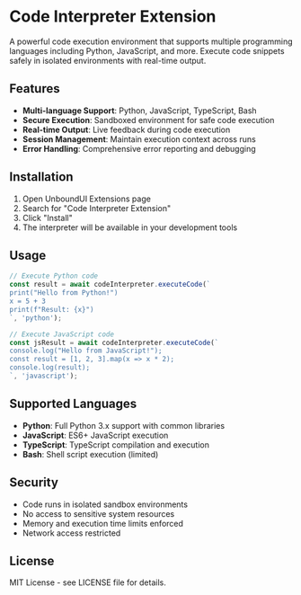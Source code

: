 # Code Interpreter Extension

A powerful code execution environment that supports multiple programming languages including Python, JavaScript, and more. Execute code snippets safely in isolated environments with real-time output.

## Features

- **Multi-language Support**: Python, JavaScript, TypeScript, Bash
- **Secure Execution**: Sandboxed environment for safe code execution
- **Real-time Output**: Live feedback during code execution
- **Session Management**: Maintain execution context across runs
- **Error Handling**: Comprehensive error reporting and debugging

## Installation

1. Open UnboundUI Extensions page
2. Search for "Code Interpreter Extension"
3. Click "Install"
4. The interpreter will be available in your development tools

## Usage

```javascript
// Execute Python code
const result = await codeInterpreter.executeCode(`
print("Hello from Python!")
x = 5 + 3
print(f"Result: {x}")
`, 'python');

// Execute JavaScript code
const jsResult = await codeInterpreter.executeCode(`
console.log("Hello from JavaScript!");
const result = [1, 2, 3].map(x => x * 2);
console.log(result);
`, 'javascript');
```

## Supported Languages

- **Python**: Full Python 3.x support with common libraries
- **JavaScript**: ES6+ JavaScript execution
- **TypeScript**: TypeScript compilation and execution
- **Bash**: Shell script execution (limited)

## Security

- Code runs in isolated sandbox environments
- No access to sensitive system resources
- Memory and execution time limits enforced
- Network access restricted

## License

MIT License - see LICENSE file for details.
